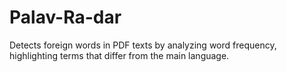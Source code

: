 # Palav-Ra-dar
Detects foreign words in PDF texts by analyzing word frequency, highlighting terms that differ from the main language.
